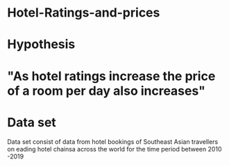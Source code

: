 # Hotel-Ratings-and-prices

# Hypothesis

# "As hotel ratings increase the price of  a room per day also increases" 

# Data set

Data set consist of data from hotel bookings of Southeast Asian travellers on eading hotel chainsa across the world for the time period between 2010 -2019 
